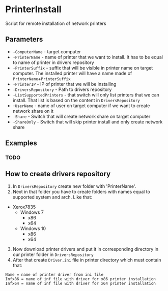 # PrinterInstall
Script for remote installation of network printers

## Parameters
* `-ComputerName` - target computer
* `-PrinterName` - name of printer that we want to install. It has to be equal to name of printer in drivers repository
* `-PrinterSuffix` - suffix that will be visible in printer name on target computer. The installed printer will have a name made of `PrinterName`+`PrinterSuffix`
* `-PrinterIP` - IP of printer that we will be installing
* `-DriversRepository` - Path to drivers repository
* `-ListSupportedPrinters` - that switch will only list printers that we can install. That list is based on the content in `DriversRepository`
* -`UserName` - name of user on target computer if we want to create network share on it
* `-Share` - Switch that will create network share on target computer
* `-ShareOnly` - Switch that will skip printer install and only create network share
## Examples
### TODO

## How to create drivers repository
1. In `DriversRepository` create new folder with 'PrinterName'.
2. Next in that folder you have to create folders with names equal to supported system and arch. Like that:
* Xerox7835
  * Windows 7
    * x86
    * x64
  * Windows 10
    * x86
    * x64
3. Now download printer drivers and put it in corresponding directory in our printer folder in `DriversRepository`
4. After that create `Driver.ini` file in printer directory which must contain that:
```
Name = name of printer driver from ini file
Infx86 = name of inf file with driver for x86 printer installation
Infx64 = name of inf file with driver for x64 printer installation
```
